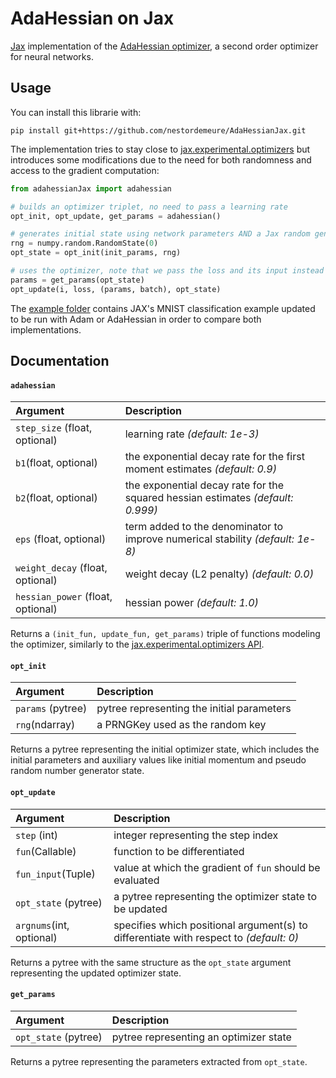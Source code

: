 # AdaHessian on Jax

[Jax](https://github.com/google/jax) implementation of the [AdaHessian optimizer](https://github.com/amirgholami/adahessian), a second order optimizer for neural networks.

## Usage

You can install this librarie with:

```
pip install git+https://github.com/nestordemeure/AdaHessianJax.git
```

The implementation tries to stay close to [jax.experimental.optimizers](https://jax.readthedocs.io/en/latest/jax.experimental.optimizers.html) but introduces some modifications due to the need for both randomness and access to the gradient computation:

```python
from adahessianJax import adahessian

# builds an optimizer triplet, no need to pass a learning rate
opt_init, opt_update, get_params = adahessian()

# generates initial state using network parameters AND a Jax random generator key
rng = numpy.random.RandomState(0)
opt_state = opt_init(init_params, rng)

# uses the optimizer, note that we pass the loss and its input instead of the gradient to let adahessian do the computation itself
params = get_params(opt_state)
opt_update(i, loss, (params, batch), opt_state)
```

The [example folder](https://github.com/nestordemeure/AdaHessianJax/tree/main/examples) contains JAX's MNIST classification example updated to be run with Adam or AdaHessian in order to compare both implementations.

## Documentation

#### `adahessian`

| **Argument** | **Description** |
| :-------------- | :-------------- |
| `step_size` (float, optional) | learning rate *(default: 1e-3)* |
| `b1`(float, optional) | the exponential decay rate for the first moment estimates *(default: 0.9)* |
| `b2`(float, optional) | the exponential decay rate for the squared hessian estimates *(default: 0.999)* |
| `eps` (float, optional) | term added to the denominator to improve numerical stability *(default: 1e-8)* |
| `weight_decay` (float, optional) | weight decay (L2 penalty) *(default: 0.0)* |
| `hessian_power` (float, optional) | hessian power *(default: 1.0)* |

Returns a `(init_fun, update_fun, get_params)` triple of functions modeling the optimizer, similarly to the [jax.experimental.optimizers API](https://jax.readthedocs.io/en/latest/jax.experimental.optimizers.html).

#### `opt_init`

| **Argument** | **Description** |
| :-------------- | :-------------- |
| `params` (pytree) | pytree representing the initial parameters |
| `rng`(ndarray) | a PRNGKey used as the random key |

Returns a pytree representing the initial optimizer state, which includes the initial parameters and auxiliary values like initial momentum and pseudo random number generator state.

#### `opt_update`

| **Argument** | **Description** |
| :-------------- | :-------------- |
| `step` (int) | integer representing the step index |
| `fun`(Callable) | function to be differentiated |
| `fun_input`(Tuple) | value at which the gradient of `fun` should be evaluated |
| `opt_state` (pytree) | a pytree representing the optimizer state to be updated |
| `argnums`(int, optional) | specifies which positional argument(s) to differentiate with respect to *(default: 0)* |

Returns a pytree with the same structure as the `opt_state` argument representing the updated optimizer state.

#### `get_params`

| **Argument** | **Description** |
| :-------------- | :-------------- |
| `opt_state` (pytree) | pytree representing an optimizer state |

Returns a pytree representing the parameters extracted from `opt_state`.
